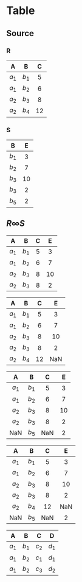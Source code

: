 # Table

## Source

### R

|A|B|C
|:-:|:-:|:-:|
|$a_1$|$b_1$|5|
|$a_1$|$b_2$|6|
|$a_2$|$b_3$|8|
|$a_2$|$b_4$|12|

### S

|B|E|
|:-:|:-:|
|$b_1$|3|
|$b_2$|7|
|$b_3$|10|
|$b_3$|2|
|$b_5$|2|

## $R \infty S$

|A|B|C|E|
|:-:|:-:|:-:|:--:|
|$a_1$|$b_1$|5|3|
|$a_1$|$b_2$|6|7|
|$a_2$|$b_3$|8|10|
|$a_2$|$b_3$|8|2|

|A|B|C|E|
|:-:|:-:|:-:|:--:|
|$a_1$|$b_1$|5|3|
|$a_1$|$b_2$|6|7|
|$a_2$|$b_3$|8|10|
|$a_2$|$b_3$|8|2|
|$a_2$|$b_4$|12|NaN|

|A|B|C|E|
|:-:|:-:|:-:|:--:|
|$a_1$|$b_1$|5|3|
|$a_1$|$b_2$|6|7|
|$a_2$|$b_3$|8|10|
|$a_2$|$b_3$|8|2|
|NaN|$b_5$|NaN|2|

|A|B|C|E|
|:-:|:-:|:-:|:--:|
|$a_1$|$b_1$|5|3|
|$a_1$|$b_2$|6|7|
|$a_2$|$b_3$|8|10|
|$a_2$|$b_3$|8|2|
|$a_2$|$b_4$|12|NaN|
|NaN|$b_5$|NaN|2|

|A|B|C|D|
|:-:|:-:|:-:|:-:|
|$a_1$|$b_1$|$c_2$|$d_1$|
|$a_1$|$b_2$|$c_1$|$d_1$|
|$a_1$|$b_2$|$c_3$|$d_2$|

